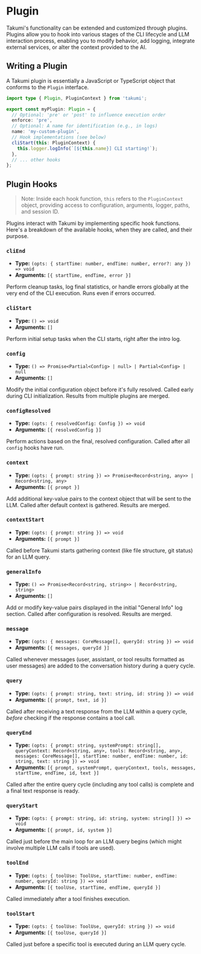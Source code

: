 # Plugin

Takumi's functionality can be extended and customized through plugins. Plugins allow you to hook into various stages of the CLI lifecycle and LLM interaction process, enabling you to modify behavior, add logging, integrate external services, or alter the context provided to the AI.

## Writing a Plugin

A Takumi plugin is essentially a JavaScript or TypeScript object that conforms to the `Plugin` interface.

```typescript
import type { Plugin, PluginContext } from 'takumi';

export const myPlugin: Plugin = {
  // Optional: 'pre' or 'post' to influence execution order
  enforce: 'pre',
  // Optional: A name for identification (e.g., in logs)
  name: 'my-custom-plugin',
  // Hook implementations (see below)
  cliStart(this: PluginContext) {
    this.logger.logInfo(`[${this.name}] CLI starting!`);
  },
  // ... other hooks
};
```

## Plugin Hooks

> Note: Inside each hook function, `this` refers to the `PluginContext` object, providing access to configuration, arguments, logger, paths, and session ID.

Plugins interact with Takumi by implementing specific hook functions. Here's a breakdown of the available hooks, when they are called, and their purpose.

### `cliEnd`

-   **Type:** `(opts: { startTime: number, endTime: number, error?: any }) => void`
-   **Arguments:** `[{ startTime, endTime, error }]`

Perform cleanup tasks, log final statistics, or handle errors globally at the very end of the CLI execution. Runs even if errors occurred.

### `cliStart`

-   **Type:** `() => void`
-   **Arguments:** `[]`

Perform initial setup tasks when the CLI starts, right after the intro log.

### `config`

-   **Type:** `() => Promise<Partial<Config> | null> | Partial<Config> | null`
-   **Arguments:** `[]`

Modify the initial configuration object before it's fully resolved. Called early during CLI initialization. Results from multiple plugins are merged.

### `configResolved`

-   **Type:** `(opts: { resolvedConfig: Config }) => void`
-   **Arguments:** `[{ resolvedConfig }]`

Perform actions based on the final, resolved configuration. Called after all `config` hooks have run.

### `context`

-   **Type:** `(opts: { prompt: string }) => Promise<Record<string, any>> | Record<string, any>`
-   **Arguments:** `[{ prompt }]`

Add additional key-value pairs to the context object that will be sent to the LLM. Called after default context is gathered. Results are merged.

### `contextStart`

-   **Type:** `(opts: { prompt: string }) => void`
-   **Arguments:** `[{ prompt }]`

Called before Takumi starts gathering context (like file structure, git status) for an LLM query.

### `generalInfo`

-   **Type:** `() => Promise<Record<string, string>> | Record<string, string>`
-   **Arguments:** `[]`

Add or modify key-value pairs displayed in the initial "General Info" log section. Called after configuration is resolved. Results are merged.

### `message`

-   **Type:** `(opts: { messages: CoreMessage[], queryId: string }) => void`
-   **Arguments:** `[{ messages, queryId }]`

Called whenever messages (user, assistant, or tool results formatted as user messages) are added to the conversation history during a query cycle.

### `query`

-   **Type:** `(opts: { prompt: string, text: string, id: string }) => void`
-   **Arguments:** `[{ prompt, text, id }]`

Called after receiving a text response from the LLM within a query cycle, *before* checking if the response contains a tool call.

### `queryEnd`

-   **Type:** `(opts: { prompt: string, systemPrompt: string[], queryContext: Record<string, any>, tools: Record<string, any>, messages: CoreMessage[], startTime: number, endTime: number, id: string, text: string }) => void`
-   **Arguments:** `[{ prompt, systemPrompt, queryContext, tools, messages, startTime, endTime, id, text }]`

Called after the entire query cycle (including any tool calls) is complete and a final text response is ready.

### `queryStart`

-   **Type:** `(opts: { prompt: string, id: string, system: string[] }) => void`
-   **Arguments:** `[{ prompt, id, system }]`

Called just before the main loop for an LLM query begins (which might involve multiple LLM calls if tools are used).

### `toolEnd`

-   **Type:** `(opts: { toolUse: ToolUse, startTime: number, endTime: number, queryId: string }) => void`
-   **Arguments:** `[{ toolUse, startTime, endTime, queryId }]`

Called immediately after a tool finishes execution.

### `toolStart`

-   **Type:** `(opts: { toolUse: ToolUse, queryId: string }) => void`
-   **Arguments:** `[{ toolUse, queryId }]`

Called just before a specific tool is executed during an LLM query cycle.
